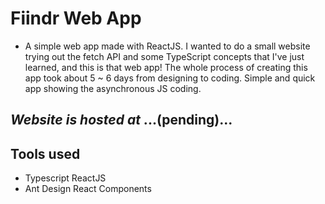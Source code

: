 # Fiindr Web App
- A simple web app made with ReactJS. I wanted to do a small website trying out the fetch API and some TypeScript concepts that I've just learned, and this is that web app! The whole process of creating this app took about 5 ~ 6 days from designing to coding. Simple and quick app showing the asynchronous JS coding.

## *Website is hosted at* ...(pending)...


## Tools used
- Typescript ReactJS
- Ant Design React Components
